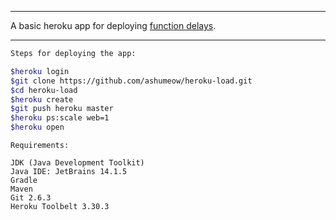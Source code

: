 ***
A basic heroku app for deploying <a href="https://github.com/ashumeow/functiondelay">function delays</a>.
***
``` sh
Steps for deploying the app:

$heroku login
$git clone https://github.com/ashumeow/heroku-load.git
$cd heroku-load
$heroku create
$git push heroku master
$heroku ps:scale web=1
$heroku open
```
```
Requirements:

JDK (Java Development Toolkit)
Java IDE: JetBrains 14.1.5
Gradle
Maven
Git 2.6.3
Heroku Toolbelt 3.30.3
```